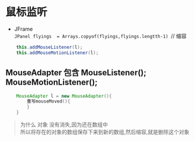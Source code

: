 # 鼠标监听 #

- JFrame  
`JPanel flyings  = Arrays.copyof(flyings,flyings.lengtth-1) `// 缩容
```java
    this.addMouseListener(l);
    this.addMouseMotionListener(l);
```
## **MouseAdapter 包含 MouseListener(); MouseMotionListener();**
```java
    MouseAdapter l = new MouseAdapter(){
    	重写mouseMoved(){
    	}
    }
```

> 为什么 对象 没有消失,因为还在数组中  
> 所以将存在的对象的数组保存下来到新的数组,然后缩容,就是删除这个对象
